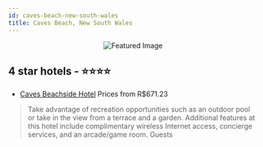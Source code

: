```yaml
---
id: caves-beach-new-south-wales
title: Caves Beach, New South Wales
---
```


<center><img src="https://i.travelapi.com/hotels/4000000/3130000/3124400/3124387/390e56e0_z.jpg" alt="Featured Image" /></center>


##  4 star hotels - ⭐️⭐️⭐️⭐️

-    [Caves Beachside Hotel](https://us.hurb.com/hotels/caves-beach/caves-beachside-hotel-JNP-JP867717?cmp=18055) Prices from R$671.23
   > Take advantage of recreation opportunities such as an outdoor pool or take in the view from a terrace and a garden. Additional features at this hotel include complimentary wireless Internet access, concierge services, and an arcade/game room. Guests 
